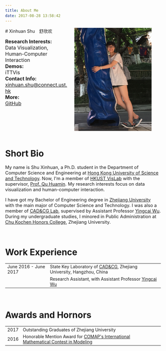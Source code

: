```yaml
---
title: About Me
date: 2017-08-28 13:58:42
---
```

<img src="about/about/me.jpg" width="250px" style="float:right; margin-left:20px; margin-right:30px">
# Xinhuan Shu　舒欣欢

<font size=3><strong>Research Interests:</strong></font>  
<font size=3> Data Visualization, Human-Computer Interaction </font>  
<font size=3><strong>Demos:</strong></font>  
<font size=3> iTTVis </font>  
<font size=3><strong>Contact Info:</strong></font>  
<font size=3> <a href="mailto:xinhuan.shu@connect.ust.hk">xinhuan.shu@connect.ust.hk</a> </font>  
<font size=3><strong>More:</strong></font>  
<font size=3> <a href="https://github.com/shuxinhuan">GitHub</a></font>  

<p style="clear:both">&nbsp;</p>

# Short Bio
<p style="font-size: 105%"> My name is Shu Xinhuan, a Ph.D. student in the Department of Computer Science and Engineering at <a href="http://www.ust.hk/">Hong Kong University of Science and Technology</a>. Now, I'm a member of <a href="http://vis.cse.ust.hk/">HKUST VisLab</a> with the supervisor, <a href="http://www.huamin.org/">Prof. Qu Huamin</a>. My research interests focus on data visualization and human-computer interaction.</p>

<p style="font-size: 105%">I have got my Bachelor of Engineering degree in <a href="http://www.zju.edu.cn/english/">Zhejiang University</a> with the main major of Computer Science and Technology. I was also a member of <a href="http://www.cad.zju.edu.cn/english.html">CAD&CG Lab</a>, supervised by Assistant Professor <a href="http://www.ycwu.org/">Yingcai Wu</a>. During my undergraduate studies, I minored in Public Administration at <a href="http://ckc.zju.edu.cn/english/">Chu Kochen Honors College</a>, Zhejiang University.</p>

<p style="clear:both">&nbsp;</p>

# Work Experience
<table class="aboutTable">
  <tr>
    <td class="tableDate"> June 2016 - June 2017 </td>
    <td class="tableTitle"> State Key Laboratory of <a href="http://www.cad.zju.edu.cn/english.html">CAD&CG</a>, Zhejiang University, Hangzhou, China</td>
  </tr>
  <tr>
    <td class="tableDate"> &nbsp; </td>
    <td class="tableDescr"> Research Assistant, with Assistant Professor <a href="http://www.ycwu.org/">Yingcai Wu</a></td>
  </tr>
</table>

<p style="clear:both">&nbsp;</p>

# Awards and Hornors
<table class="aboutTable">
  <tr>
    <td class="tableDate"> 2017 </td>
    <td class="tableDescr"> Outstanding Graduates of Zhejiang University</td>
  </tr>
  <tr>
    <td class="tableDate"> 2016 </td>
    <td class="tableDescr"> Honorable Mention Award for <a href="http://www.comap.com/">COMAP's International Mathematical Contest in Modeling</a></td>
  </tr>
</table>

<p style="clear:both">&nbsp;</p>
